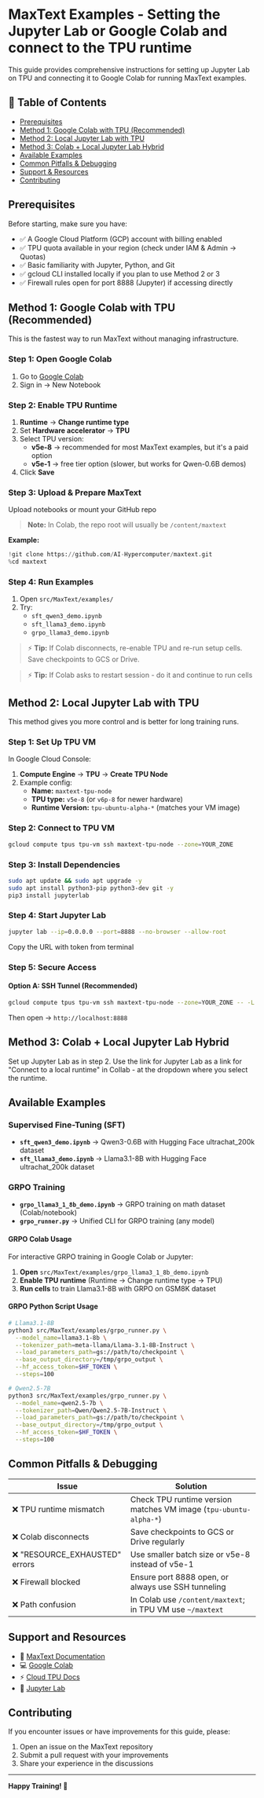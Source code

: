 # MaxText Examples - Setting the Jupyter Lab or Google Colab and connect to the TPU runtime

This guide provides comprehensive instructions for setting up Jupyter Lab on TPU and connecting it to Google Colab for running MaxText examples.

## 📑 Table of Contents

- [Prerequisites](#prerequisites)
- [Method 1: Google Colab with TPU (Recommended)](#method-1-google-colab-with-tpu-recommended)
- [Method 2: Local Jupyter Lab with TPU](#method-2-local-jupyter-lab-with-tpu)
- [Method 3: Colab + Local Jupyter Lab Hybrid](#method-3-colab--local-jupyter-lab-hybrid)
- [Available Examples](#available-examples)
- [Common Pitfalls & Debugging](#common-pitfalls--debugging)
- [Support & Resources](#support--resources)
- [Contributing](#contributing)

## Prerequisites

Before starting, make sure you have:

- ✅ A Google Cloud Platform (GCP) account with billing enabled
- ✅ TPU quota available in your region (check under IAM & Admin → Quotas)
- ✅ Basic familiarity with Jupyter, Python, and Git
- ✅ gcloud CLI installed locally if you plan to use Method 2 or 3
- ✅ Firewall rules open for port 8888 (Jupyter) if accessing directly

## Method 1: Google Colab with TPU (Recommended)

This is the fastest way to run MaxText without managing infrastructure.

### Step 1: Open Google Colab

1. Go to [Google Colab](https://colab.research.google.com/)
2. Sign in → New Notebook

### Step 2: Enable TPU Runtime

1. **Runtime** → **Change runtime type**
2. Set **Hardware accelerator** → **TPU**
3. Select TPU version:
   - **v5e-8** → recommended for most MaxText examples, but it's a paid option
   - **v5e-1** → free tier option (slower, but works for Qwen-0.6B demos)
4. Click **Save**

### Step 3: Upload & Prepare MaxText

Upload notebooks or mount your GitHub repo

> **Note:** In Colab, the repo root will usually be `/content/maxtext`

**Example:**
```python
!git clone https://github.com/AI-Hypercomputer/maxtext.git
%cd maxtext
```

### Step 4: Run Examples

1. Open `src/MaxText/examples/`
2. Try:
   - `sft_qwen3_demo.ipynb`
   - `sft_llama3_demo.ipynb`
   - `grpo_llama3_demo.ipynb`


> ⚡ **Tip:** If Colab disconnects, re-enable TPU and re-run setup cells. Save checkpoints to GCS or Drive.

> ⚡ **Tip:** If Colab asks to restart session - do it and continue to run cells

## Method 2: Local Jupyter Lab with TPU

This method gives you more control and is better for long training runs.

### Step 1: Set Up TPU VM

In Google Cloud Console:

1. **Compute Engine** → **TPU** → **Create TPU Node**
2. Example config:
   - **Name:** `maxtext-tpu-node`
   - **TPU type:** `v5e-8` (or `v6p-8` for newer hardware)
   - **Runtime Version:** `tpu-ubuntu-alpha-*` (matches your VM image)

### Step 2: Connect to TPU VM

```bash
gcloud compute tpus tpu-vm ssh maxtext-tpu-node --zone=YOUR_ZONE
```

### Step 3: Install Dependencies

```bash
sudo apt update && sudo apt upgrade -y
sudo apt install python3-pip python3-dev git -y
pip3 install jupyterlab
```

### Step 4: Start Jupyter Lab

```bash
jupyter lab --ip=0.0.0.0 --port=8888 --no-browser --allow-root
```

Copy the URL with token from terminal

### Step 5: Secure Access

#### Option A: SSH Tunnel (Recommended)

```bash
gcloud compute tpus tpu-vm ssh maxtext-tpu-node --zone=YOUR_ZONE -- -L 8888:localhost:8888
```

Then open → `http://localhost:8888`


## Method 3: Colab + Local Jupyter Lab Hybrid

Set up Jupyter Lab as in step 2.
Use the link for Jupyter Lab as a link for "Connect to a local runtime" in Collab - at the dropdown where you select the runtime.

## Available Examples

### Supervised Fine-Tuning (SFT)

- **`sft_qwen3_demo.ipynb`** → Qwen3-0.6B with Hugging Face ultrachat_200k dataset
- **`sft_llama3_demo.ipynb`** → Llama3.1-8B with Hugging Face ultrachat_200k dataset

### GRPO Training

- **`grpo_llama3_1_8b_demo.ipynb`** → GRPO training on math dataset (Colab/notebook)
- **`grpo_runner.py`** → Unified CLI for GRPO training (any model)

#### GRPO Colab Usage

For interactive GRPO training in Google Colab or Jupyter:

1. **Open** `src/MaxText/examples/grpo_llama3_1_8b_demo.ipynb`
2. **Enable TPU runtime** (Runtime → Change runtime type → TPU)
3. **Run cells** to train Llama3.1-8B with GRPO on GSM8K dataset

#### GRPO Python Script Usage

```bash
# Llama3.1-8B
python3 src/MaxText/examples/grpo_runner.py \
  --model_name=llama3.1-8b \
  --tokenizer_path=meta-llama/Llama-3.1-8B-Instruct \
  --load_parameters_path=gs://path/to/checkpoint \
  --base_output_directory=/tmp/grpo_output \
  --hf_access_token=$HF_TOKEN \
  --steps=100

# Qwen2.5-7B
python3 src/MaxText/examples/grpo_runner.py \
  --model_name=qwen2.5-7b \
  --tokenizer_path=Qwen/Qwen2.5-7B-Instruct \
  --load_parameters_path=gs://path/to/checkpoint \
  --base_output_directory=/tmp/grpo_output \
  --hf_access_token=$HF_TOKEN \
  --steps=100
```

## Common Pitfalls & Debugging

| Issue | Solution |
|-------|----------|
| ❌ TPU runtime mismatch | Check TPU runtime version matches VM image (`tpu-ubuntu-alpha-*`) |
| ❌ Colab disconnects | Save checkpoints to GCS or Drive regularly |
| ❌ "RESOURCE_EXHAUSTED" errors | Use smaller batch size or v5e-8 instead of v5e-1 |
| ❌ Firewall blocked | Ensure port 8888 open, or always use SSH tunneling |
| ❌ Path confusion | In Colab use `/content/maxtext`; in TPU VM use `~/maxtext` |

## Support and Resources

- 📘 [MaxText Documentation](https://github.com/AI-Hypercomputer/maxtext)
- 💻 [Google Colab](https://colab.research.google.com)
- ⚡ [Cloud TPU Docs](https://cloud.google.com/tpu/docs)
- 🧩 [Jupyter Lab](https://jupyterlab.readthedocs.io)

## Contributing

If you encounter issues or have improvements for this guide, please:

1. Open an issue on the MaxText repository
2. Submit a pull request with your improvements
3. Share your experience in the discussions

---

**Happy Training! 🚀**